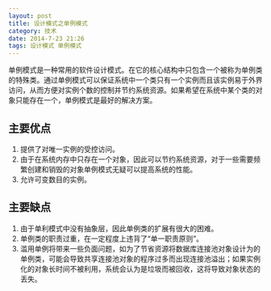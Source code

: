 ```yaml
---
layout: post
title: 设计模式之单例模式
category: 技术
date: 2014-7-23 21:26
tags: 设计模式 单例模式
---
```



单例模式是一种常用的软件设计模式。在它的核心结构中只包含一个被称为单例类的特殊类。通过单例模式可以保证系统中一个类只有一个实例而且该实例易于外界访问，从而方便对实例个数的控制并节约系统资源。如果希望在系统中某个类的对象只能存在一个，单例模式是最好的解决方案。

## 主要优点
 1. 提供了对唯一实例的受控访问。
 2. 由于在系统内存中只存在一个对象，因此可以节约系统资源，对于一些需要频繁创建和销毁的对象单例模式无疑可以提高系统的性能。
 3. 允许可变数目的实例。
 
## 主要缺点
 1. 由于单利模式中没有抽象层，因此单例类的扩展有很大的困难。
 2. 单例类的职责过重，在一定程度上违背了“单一职责原则”。
 3. 滥用单例将带来一些负面问题，如为了节省资源将数据库连接池对象设计为的单例类，可能会导致共享连接池对象的程序过多而出现连接池溢出；如果实例化的对象长时间不被利用，系统会认为是垃圾而被回收，这将导致对象状态的丢失。

